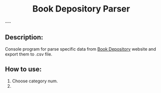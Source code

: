 <h1 align="center">Book Depository Parser</h1>
---

## Description:
Console program for parse specific data from [Book Depository](https://www.bookdepository.com) website and export them
to .csv file.

## How to use:
1. Choose category num.
2. 